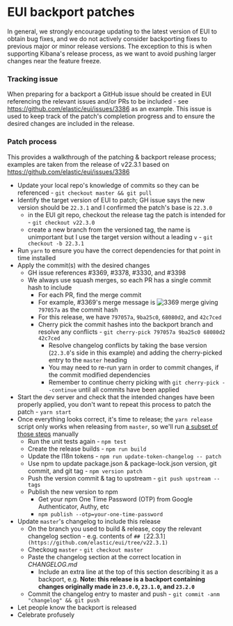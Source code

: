 # EUI backport patches

In general, we strongly encourage updating to the latest version of EUI to obtain bug fixes, and we do not actively consider backporting fixes to previous major or minor release versions. The exception to this is when supporting Kibana's release process, as we want to avoid pushing larger changes near the feature freeze.

### Tracking issue

When preparing for a backport a GitHub issue should be created in EUI referencing the relevant issues and/or PRs to be included - see https://github.com/elastic/eui/issues/3386 as an example. This issue is used to keep track of the patch's completion progress and to ensure the desired changes are included in the release.

### Patch process

This provides a walkthrough of the patching & backport release process; examples are taken from the release of v22.3.1 based on https://github.com/elastic/eui/issues/3386

* Update your local repo's knowledge of commits so they can be referenced - `git checkout master && git pull`
* Identify the target version of EUI to patch; GH issue says the new version should be `22.3.1` and I confirmed the patch's base is `22.3.0`
  * in the EUI git repo, checkout the release tag the patch is intended for - `git checkout v22.3.0`
  * create a new branch from the versioned tag, the name is unimportant but I use the target version without a leading `v` - `git checkout -b 22.3.1`
* Run `yarn` to ensure you have the correct dependencies for that point in time installed
* Apply the commit(s) with the desired changes
  * GH issue references #3369, #3378, #3330, and #3398
  * We always use squash merges, so each PR has a single commit hash to include
    * For each PR, find the merge commit
    * For example, #3369's merge message is
      ![3369 merge](https://d.pr/i/l002Vu.png)
      giving `797057a` as the commit hash
    * For this release, we have `797057a`, `9ba25c0`, `68080d2`, and `42c7ced`
    * Cherry pick the commit hashes into the backport branch and resolve any conflicts - `git cherry-pick 797057a 9ba25c0 68080d2 42c7ced`
        * Resolve changelog conflicts by taking the base version (`22.3.0`'s side in this example) and adding the cherry-picked entry to the `master` heading
        * You may need to re-run yarn in order to commit changes, if the commit modified dependencies
        * Remember to continue cherry picking with `git cherry-pick --continue` until all commits have been applied
* Start the dev server and check that the intended changes have been properly applied, you don't want to repeat this process to patch the patch - `yarn start`
* Once everything looks correct, it's time to release; the `yarn release` script only works when releasing from `master`, so we'll run [a subset of those steps](https://github.com/elastic/eui/blob/06fc9a6880766168aec1a622873e7f6fe1b3d42b/scripts/release.js#L34-L57) manually
    * Run the unit tests again - `npm test`
    * Create the release builds - `npm run build`
    * Update the I18n tokens - `npm run update-token-changelog -- patch`
    * Use npm to update package.json & package-lock.json version, git commit, and git tag - `npm version patch`
    * Push the version commit & tag to upstream - `git push upstream --tags`
    * Publish the new version to npm
        * Get your npm One Time Password (OTP) from Google Authenticator, Authy, etc
        * `npm publish --otp=your-one-time-password`
* Update `master`'s changelog to include this release
    * On the branch you used to build & release, copy the relevant changelog section - e.g. contents of `## [`22.3.1`](https://github.com/elastic/eui/tree/v22.3.1)`
    * Checkoug `master` - `git checkout master`
    * Paste the changelog section at the correct location in _CHANGELOG.md_
        * Include an extra line at the top of this section describing it as a backport, e.g. **Note: this release is a backport containing changes originally made in `23.0.0`, `23.1.0`, and `23.2.0`**
    * Commit the changelog entry to master and push - `git commit -anm "changelog" && git push`
* Let people know the backport is released
* Celebrate profusely

